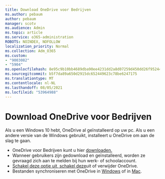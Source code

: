 ```yaml
---
title: Download OneDrive voor Bedrijven
ms.author: pebaum
author: pebaum
manager: scotv
ms.audience: Admin
ms.topic: article
ms.service: o365-administration
ROBOTS: NOINDEX, NOFOLLOW
localization_priority: Normal
ms.collection: Adm_O365
ms.custom:
- "9003082"
- "5904"
ms.openlocfilehash: 8e95c9b10bb4689dba90ee4231dd2a8d07259d450dd26f952446edb6ef89eb8b
ms.sourcegitcommit: b5f7da89a650d2915dc652449623c78be6247175
ms.translationtype: MT
ms.contentlocale: nl-NL
ms.lasthandoff: 08/05/2021
ms.locfileid: "53964988"
---
```

# <a name="download-onedrive-for-business"></a>Download OneDrive voor Bedrijven

Als u een Windows 10 hebt, OneDrive al geïnstalleerd op uw pc. Als u een andere versie van de Windows gebruikt, installeert u OneDrive om aan de slag te gaan.

- OneDrive voor Bedrijven kunt u hier [downloaden.](https://www.microsoft.com/microsoft-365/onedrive/download)
- Wanneer gebruikers zijn gedownload en geïnstalleerd, worden ze gevraagd zich aan te melden bij hun werk- of schoolaccount.
- [Schakel deze optie uit, schakel deze](https://support.microsoft.com/office/turn-off-disable-or-uninstall-onedrive-f32a17ce-3336-40fe-9c38-6efb09f944b0)uit of verwijder OneDrive.
- Bestanden synchroniseren met OneDrive in [Windows](https://support.microsoft.com/office/615391c4-2bd3-4aae-a42a-858262e42a49) of in [Mac](https://support.microsoft.com/office/d11b9f29-00bb-4172-be39-997da46f913f).
